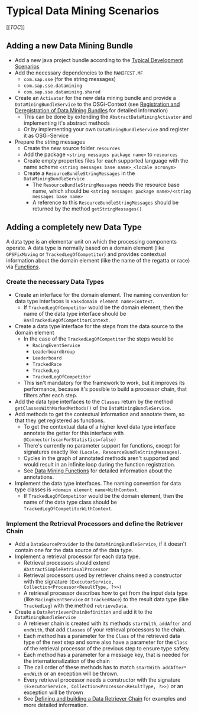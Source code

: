 # Typical Data Mining Scenarios

[[_TOC_]]

## Adding a new Data Mining Bundle

* Add a new java project bundle according to the [Typical Development Scenarios](wiki/typical-development-scenarios#Adding-a-Java-Project-Bundle)
* Add the necessary dependencies to the `MANIFEST.MF`
	* `com.sap.sse` (for the string messages)
    * `com.sap.sse.datamining`
    * `com.sap.sse.datamining.shared`
* Create an `Activator` for the new data mining bundle and provide a `DataMiningBundleService` to the OSGi-Context (see [Registration and Deregistration of Data Mining Bundles](wiki/data-mining-architecture#Registration-and-Deregistration-of-Data-Mining-Bundles) for detailed information)
	* This can be done by extending the `AbstractDataMiningActivator` and implementing it's abstract methods
	* Or by implementing your own `DataMiningBundleService` and register it as OSGi-Service
* Prepare the string messages
	* Create the new source folder `resources`
	* Add the package `<string messages package name>` to `resources`
	* Create empty properties files for each supported language with the name scheme `<string messages base name>_<locale acronym>`
	* Create a `ResourceBundleStringMessages` in the `DataMiningBundleService`
		* The `ResourceBundleStringMessages` needs the resource base name, which should be `<string messages package name>/<string messages base name>`
		* A reference to this `ResourceBundleStringMessages` should be returned by the method `getStringMessages()`

## Adding a completely new Data Type

A data type is an elementar unit on which the processing components operate. A data type is normally based on a domain element (like `GPSFixMoving` or `TrackedLegOfCompetitor`) and provides contextual information about the domain element (like the name of the regatta or race) via [Functions](wiki/data-mining-architecture#Data-Mining-Functions).

### Create the necessary Data Types

* Create an interface for the domain element. The naming convention for data type interfaces is `Has<domain element name>Context`.
	* If `TrackedLegOfCompetitor` would be the domain element, then the name of the data type interface should be `HasTrackedLegOfCompetitorContext`.
* Create a data type interface for the steps from the data source to the domain element
	* In the case of the `TrackedLegOfCompetitor` the steps would be
		* `RacingEventService`
		* `LeaderboardGroup`
		* `Leaderboard`
		* `TrackedRace`
		* `TrackedLeg`
		* `TrackedLegOfCompetitor`
	* This isn't mandatory for the framework to work, but it improves its performance, because it's possible to build a processor chain, that filters after each step.
* Add the data type interfaces to the `Classes` return by  the method `getClassesWithMarkedMethods()` of the `DataMiningBundleService`.
* Add methods to get the contextual information and annotate them, so that they get registered as functions.
	* To get the contextual data of a higher level data type interface annotate the getter for this interface with `@Connector(scanForStatistics=false)`
	* There's currently no parameter support for functions, except for signatures exactly like `(Locale, ResourceBundleStringMessages)`.
	* Cycles in the graph of annotated methods aren't supported and would result in an infinite loop during the function registration.
	* See [Data Mining Functions](wiki/data-mining-architecture#Data-Mining-Functions) for detailed information about the annotations.
* Implement the data type interfaces. The naming convention for data type classes is `<domain element name>WithContext`.
	* If `TrackedLegOfCompetitor` would be the domain element, then the name of the data type class should be `TrackedLegOfCompetitorWithContext`.

### Implement the Retrieval Processors and define the Retriever Chain

* Add a `DataSourceProvider` to the `DataMiningBundleService`, if it doesn't contain one for the data source of the data type.
* Implement a retrieval processor for each data type.
	* Retrieval processors should extend `AbstractSimpleRetrievalProcessor`
	* Retrieval processors used by retriever chains need a constructor with the signature `(ExecutorService, Collection<Processor<ResultType, ?>>)`
	* A retrieval processor describes how to get from the input data type (like `RacingEventService` or `TrackedRace`) to the result data type (like `TrackedLeg`) with the method `retrieveData`.
* Create a `DataRetrieverChainDefinition` and add it to the `DataMiningBundleService`
	* A retriever chain is created with its methods `startWith`, `addAfter` and `endWith`, that add `Classes` of your retrieval processors to the chain.
	* Each method has a parameter for the `Class` of the retrieved data type of the next step and some also have a parameter for the `Class` of the retrieval processor of the previous step to ensure type safety.
	* Each method has a parameter for a message key, that is needed for the internationalization of the chain
	* The call order of these methods has to match `startWith addAfter* endWith` or an exception will be thrown.
	* Every retrieval processor needs a constructor with the signature `(ExecutorService, Collection<Processor<ResultType, ?>>)` or an exception will be thrown
	* See [Defining and building a Data Retriever Chain](wiki/data-mining-architecture#Defining-and-building-a-Data-Retriever-Chain) for examples and more detailed information.